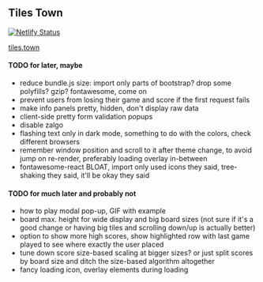 ## Tiles Town

[![Netlify Status](https://api.netlify.com/api/v1/badges/e376a228-9575-47c8-bafa-1493adaee126/deploy-status)](https://app.netlify.com/sites/tiles-town/deploys)

[tiles.town](https://tiles.town)

#### TODO for later, maybe

-   reduce bundle.js size: import only parts of bootstrap? drop some polyfills? gzip? fontawesome, come on
-   prevent users from losing their game and score if the first request fails
-   make info panels pretty, hidden, don't display raw data
-   client-side pretty form validation popups
-   disable zalgo
-   flashing text only in dark mode, something to do with the colors, check different browsers
-   remember window position and scroll to it after theme change, to avoid jump on re-render, preferably loading overlay in-between
-   fontawesome-react BLOAT, import only used icons they said, tree-shaking they said, it'll be okay they said

#### TODO for much later and probably not

-   how to play modal pop-up, GIF with example
-   board max. height for wide display and big board sizes (not sure if it's a good change or having big tiles and scrolling down/up is actually better)
-   option to show more high scores, show highlighted row with last game played to see where exactly the user placed
-   tune down score size-based scaling at bigger sizes? or just split scores by board size and ditch the size-based algorithm altogether
-   fancy loading icon, overlay elements during loading
